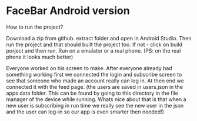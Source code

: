 # FaceBar Android version

How to run the project?

Download a zip from github. extract folder and open in Android Studio.
Then run the project and that should built the project too. 
If not - click on build porject and then run.
Run on a emulator or a real phone. (PS: on the real phone it looks much better)

Everyone worked on his screen to make. After everyone already had something working
first we connected the login and subscribe screen to see that someone who made an account
really can log in. At then end we connected it with the feed page.
(the users are saved in users.json in the apps data folder. This can be found by going to this directory
in the file manager of the device while running. Whats nice about that is that when a new user is subscribing in run time
we really see the new user in the json and the user can log-in so our app is even smarter then needed!)




